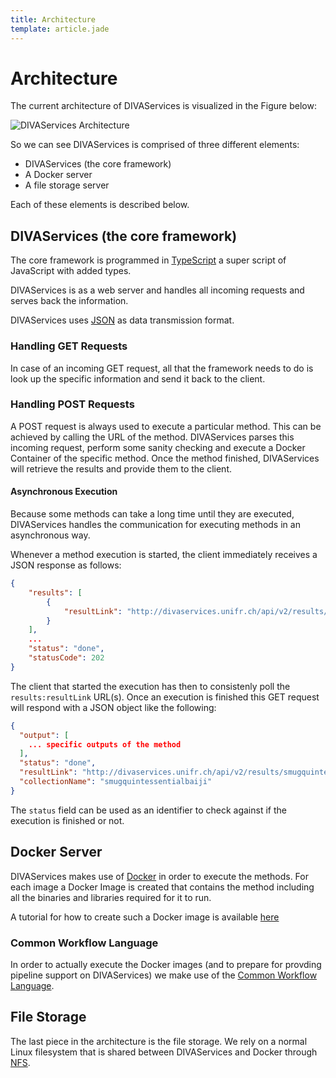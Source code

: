 ```yaml
---
title: Architecture
template: article.jade
---
```


# Architecture
The current architecture of DIVAServices is visualized in the Figure below:

![DIVAServices Architecture](/DIVAServicesweb/articles/architecture/architecture.png)

So we can see DIVAServices is comprised of three different elements:
 - DIVAServices (the core framework)
 - A Docker server
 - A file storage server

Each of these elements is described below.

## DIVAServices (the core framework)
The core framework is programmed in [TypeScript](https://www.typescriptlang.org/) a super script of JavaScript with added types.

DIVAServices is as a web server and handles all incoming requests and serves back the information.

DIVAServices uses [JSON](https://www.json.org/) as data transmission format.

### Handling GET Requests
In case of an incoming GET request, all that the framework needs to do is look up the specific information and send it back to the client.

### Handling POST Requests
A POST request is always used to execute a particular method. This can be achieved by calling the URL of the method.
DIVAServices parses this incoming request, perform some sanity checking and execute a Docker Container of the specific method.
Once the method finished, DIVAServices will retrieve the results and provide them to the client.

#### Asynchronous Execution
Because some methods can take a long time until they are executed, DIVAServices handles the communication for executing methods in an asynchronous way.

Whenever a method execution is started, the client immediately receives a JSON response as follows:
```JSON
{
	"results": [
		{
			"resultLink": "http://divaservices.unifr.ch/api/v2/results/victoriousabandonedbassethound/data_0/data_0.json"
		}
    ],
    ...
	"status": "done",
	"statusCode": 202
}
```
The client that started the execution has then to consistenly poll the `results:resultLink` URL(s). Once an execution is finished this GET request will respond with a JSON object like the following:

``` JSON
{
  "output": [
    ... specific outputs of the method
  ],
  "status": "done",
  "resultLink": "http://divaservices.unifr.ch/api/v2/results/smugquintessentialbaiji/data_0/data_0.json",
  "collectionName": "smugquintessentialbaiji"
}
```
The `status` field can be used as an identifier to check against if the execution is finished or not.

## Docker Server
DIVAServices makes use of [Docker](https://docker.io) in order to execute the methods.
For each image a Docker Image is created that contains the method including all the binaries and libraries required for it to run.

A tutorial for how to create such a Docker image is available [here](/DIVAServicesweb/articles/provide-your-method)

### Common Workflow Language
In order to actually execute the Docker images (and to prepare for provding pipeline support on DIVAServices) we make use of the [Common Workflow Language](http://www.commonwl.org/). 


## File Storage
The last piece in the architecture is the file storage. We rely on a normal Linux filesystem that is shared between DIVAServices and Docker through [NFS](http://tldp.org/HOWTO/NFS-HOWTO/intro.html).
